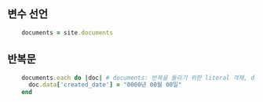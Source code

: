 ---
---

## 변수 선언
```ruby
    documents = site.documents
```

## 반복문
```ruby
    documents.each do |doc| # documents: 반복을 돌리기 위한 literal 객체, doc 요소 하나
      doc.data['created_date'] = "0000년 00월 00일"
    end
```
